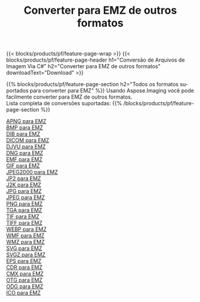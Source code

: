 ﻿---
title: Converter para EMZ de outros formatos 
weight: 3920
url: /pt/java/conversion/to/emz 
lang: pt
langdirlevel: 2
locales: zh-hans,ja,it,ru,de,es,fr,nl,id,lt,pl,pt,vi,tr,ko,zh-hant,ar,hi,th,sv,cs,uk,he
description: Usando o Aspose.Imaging, você pode facilmente converter para EMZ de outros formatos
---

{{< blocks/products/pf/feature-page-wrap >}}
{{< blocks/products/pf/feature-page-header h1="Conversão de Arquivos de Imagem Via C#" h2="Converter para EMZ de outros formatos" downloadText="Download" >}}


{{% blocks/products/pf/feature-page-section  h2="Todos os formatos suportados para converter para EMZ" %}}
Usando Aspose.Imaging você pode facilmente converter para EMZ de outros formatos.
<br/>
Lista completa de conversões suportadas:
{{% /blocks/products/pf/feature-page-section %}}
<div class="container-fluid productfamilypage bg-gray">
    <div class="convertypes bg-gray agp-content section">
        <div class="container">
		<div class="row other-converters">
		    <div class='col-md-2 other-converter remove-lp remove-rp'><a href="/imaging/pt/java/conversion/apng-to-emz" >APNG para EMZ</a></div>
<div class='col-md-2 other-converter remove-lp remove-rp'><a href="/imaging/pt/java/conversion/bmp-to-emz" >BMP para EMZ</a></div>
<div class='col-md-2 other-converter remove-lp remove-rp'><a href="/imaging/pt/java/conversion/dib-to-emz" >DIB para EMZ</a></div>
<div class='col-md-2 other-converter remove-lp remove-rp'><a href="/imaging/pt/java/conversion/dicom-to-emz" >DICOM para EMZ</a></div>
<div class='col-md-2 other-converter remove-lp remove-rp'><a href="/imaging/pt/java/conversion/djvu-to-emz" >DJVU para EMZ</a></div>
<div class='col-md-2 other-converter remove-lp remove-rp'><a href="/imaging/pt/java/conversion/dng-to-emz" >DNG para EMZ</a></div>
<div class='col-md-2 other-converter remove-lp remove-rp'><a href="/imaging/pt/java/conversion/emf-to-emz" >EMF para EMZ</a></div>
<div class='col-md-2 other-converter remove-lp remove-rp'><a href="/imaging/pt/java/conversion/gif-to-emz" >GIF para EMZ</a></div>
<div class='col-md-2 other-converter remove-lp remove-rp'><a href="/imaging/pt/java/conversion/jpeg2000-to-emz" >JPEG2000 para EMZ</a></div>
<div class='col-md-2 other-converter remove-lp remove-rp'><a href="/imaging/pt/java/conversion/jp2-to-emz" >JP2 para EMZ</a></div>
<div class='col-md-2 other-converter remove-lp remove-rp'><a href="/imaging/pt/java/conversion/j2k-to-emz" >J2K para EMZ</a></div>
<div class='col-md-2 other-converter remove-lp remove-rp'><a href="/imaging/pt/java/conversion/jpg-to-emz" >JPG para EMZ</a></div>
<div class='col-md-2 other-converter remove-lp remove-rp'><a href="/imaging/pt/java/conversion/jpeg-to-emz" >JPEG para EMZ</a></div>
<div class='col-md-2 other-converter remove-lp remove-rp'><a href="/imaging/pt/java/conversion/png-to-emz" >PNG para EMZ</a></div>
<div class='col-md-2 other-converter remove-lp remove-rp'><a href="/imaging/pt/java/conversion/tga-to-emz" >TGA para EMZ</a></div>
<div class='col-md-2 other-converter remove-lp remove-rp'><a href="/imaging/pt/java/conversion/tif-to-emz" >TIF para EMZ</a></div>
<div class='col-md-2 other-converter remove-lp remove-rp'><a href="/imaging/pt/java/conversion/tiff-to-emz" >TIFF para EMZ</a></div>
<div class='col-md-2 other-converter remove-lp remove-rp'><a href="/imaging/pt/java/conversion/webp-to-emz" >WEBP para EMZ</a></div>
<div class='col-md-2 other-converter remove-lp remove-rp'><a href="/imaging/pt/java/conversion/wmf-to-emz" >WMF para EMZ</a></div>
<div class='col-md-2 other-converter remove-lp remove-rp'><a href="/imaging/pt/java/conversion/wmz-to-emz" >WMZ para EMZ</a></div>
<div class='col-md-2 other-converter remove-lp remove-rp'><a href="/imaging/pt/java/conversion/svg-to-emz" >SVG para EMZ</a></div>
<div class='col-md-2 other-converter remove-lp remove-rp'><a href="/imaging/pt/java/conversion/svgz-to-emz" >SVGZ para EMZ</a></div>
<div class='col-md-2 other-converter remove-lp remove-rp'><a href="/imaging/pt/java/conversion/eps-to-emz" >EPS para EMZ</a></div>
<div class='col-md-2 other-converter remove-lp remove-rp'><a href="/imaging/pt/java/conversion/cdr-to-emz" >CDR para EMZ</a></div>
<div class='col-md-2 other-converter remove-lp remove-rp'><a href="/imaging/pt/java/conversion/cmx-to-emz" >CMX para EMZ</a></div>
<div class='col-md-2 other-converter remove-lp remove-rp'><a href="/imaging/pt/java/conversion/otg-to-emz" >OTG para EMZ</a></div>
<div class='col-md-2 other-converter remove-lp remove-rp'><a href="/imaging/pt/java/conversion/odg-to-emz" >ODG para EMZ</a></div>
<div class='col-md-2 other-converter remove-lp remove-rp'><a href="/imaging/pt/java/conversion/ico-to-emz" >ICO para EMZ</a></div>
                </div>
        </div>
    </div>
</div>
<br/>

